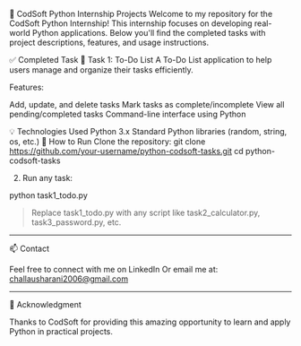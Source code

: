🐍 CodSoft Python Internship Projects
Welcome to my repository for the CodSoft Python Internship! This internship focuses on developing real-world Python applications. Below you'll find the completed tasks with project descriptions, features, and usage instructions.

✅ Completed Task
📝 Task 1: To-Do List
A To-Do List application to help users manage and organize their tasks efficiently.

Features:

Add, update, and delete tasks
Mark tasks as complete/incomplete
View all pending/completed tasks
Command-line interface using Python

💡 Technologies Used
Python 3.x
Standard Python libraries (random, string, os, etc.)
🚀 How to Run
Clone the repository:
git clone https://github.com/your-username/python-codsoft-tasks.git
cd python-codsoft-tasks

2. Run any task:



python task1_todo.py

> Replace task1_todo.py with any script like task2_calculator.py, task3_password.py, etc.




---

📫 Contact

Feel free to connect with me on LinkedIn
Or email me at: challausharani2006@gmail.com


---

🌟 Acknowledgment

Thanks to CodSoft for providing this amazing opportunity to learn and apply Python in practical projects.

